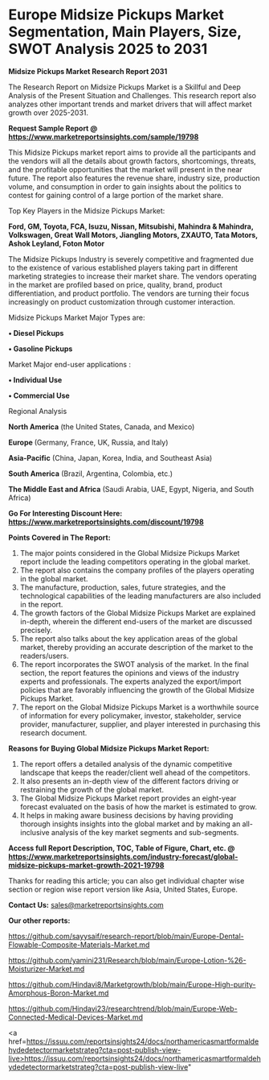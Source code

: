# Europe Midsize Pickups Market Segmentation, Main Players, Size, SWOT Analysis 2025 to 2031

<strong>Midsize Pickups Market Research Report 2031</strong>

The Research Report on Midsize Pickups Market is a Skillful and Deep Analysis of the Present Situation and Challenges. This research report also analyzes other important trends and market drivers that will affect market growth over 2025-2031.

<strong>Request Sample Report @ <a href=https://www.marketreportsinsights.com/sample/19798>https://www.marketreportsinsights.com/sample/19798</a></strong>

This Midsize Pickups market report aims to provide all the participants and the vendors will all the details about growth factors, shortcomings, threats, and the profitable opportunities that the market will present in the near future. The report also features the revenue share, industry size, production volume, and consumption in order to gain insights about the politics to contest for gaining control of a large portion of the market share.

Top Key Players in the Midsize Pickups Market:

<strong>Ford, GM, Toyota, FCA, Isuzu, Nissan, Mitsubishi, Mahindra & Mahindra, Volkswagen, Great Wall Motors, Jiangling Motors, ZXAUTO, Tata Motors, Ashok Leyland, Foton Motor</strong>

The Midsize Pickups Industry is severely competitive and fragmented due to the existence of various established players taking part in different marketing strategies to increase their market share. The vendors operating in the market are profiled based on price, quality, brand, product differentiation, and product portfolio. The vendors are turning their focus increasingly on product customization through customer interaction.

Midsize Pickups Market Major Types are:

<strong>• Diesel Pickups

• Gasoline Pickups</strong>

Market Major end-user applications :

<strong>• Individual Use

• Commercial Use</strong>

Regional Analysis

</u><strong><b>North America</b></strong> (the United States, Canada, and Mexico)

<strong><b>Europe </b></strong>(Germany, France, UK, Russia, and Italy)

<strong><b>Asia-Pacific</b></strong> (China, Japan, Korea, India, and Southeast Asia)

<strong><b>South America</b></strong> (Brazil, Argentina, Colombia, etc.)

<strong><b>The Middle East and Africa</b></strong> (Saudi Arabia, UAE, Egypt, Nigeria, and South Africa)

<strong>Go For Interesting Discount Here: <a href=https://www.marketreportsinsights.com/discount/19798>https://www.marketreportsinsights.com/discount/19798</a></strong>

<strong>Points Covered in The Report:</strong>
<ol>
  <li>The major points considered in the Global Midsize Pickups Market report include the leading competitors operating in the global market.</li>
  <li>The report also contains the company profiles of the players operating in the global market.</li>
  <li>The manufacture, production, sales, future strategies, and the technological capabilities of the leading manufacturers are also included in the report.</li>
  <li>The growth factors of the Global Midsize Pickups Market are explained in-depth, wherein the different end-users of the market are discussed precisely.</li>
  <li>The report also talks about the key application areas of the global market, thereby providing an accurate description of the market to the readers/users.</li>
  <li>The report incorporates the SWOT analysis of the market. In the final section, the report features the opinions and views of the industry experts and professionals. The experts analyzed the export/import policies that are favorably influencing the growth of the Global Midsize Pickups Market.</li>
  <li>The report on the Global Midsize Pickups Market is a worthwhile source of information for every policymaker, investor, stakeholder, service provider, manufacturer, supplier, and player interested in purchasing this research document.</li>
</ol>
<strong>Reasons for Buying Global Midsize Pickups Market Report:</strong>

<ol>
  <li>The report offers a detailed analysis of the dynamic competitive landscape that keeps the reader/client well ahead of the competitors.</li>
  <li>It also presents an in-depth view of the different factors driving or restraining the growth of the global market.</li>
  <li>The Global Midsize Pickups Market report provides an eight-year forecast evaluated on the basis of how the market is estimated to grow.</li>
  <li>It helps in making aware business decisions by having providing thorough insights insights into the global market and by making an all-inclusive analysis of the key market segments and sub-segments.</li>
</ol>
<strong>Access full Report Description, TOC, Table of Figure, Chart, etc. @ <a href=https://www.marketreportsinsights.com/industry-forecast/global-midsize-pickups-market-growth-2021-19798>https://www.marketreportsinsights.com/industry-forecast/global-midsize-pickups-market-growth-2021-19798</a></strong>


Thanks for reading this article; you can also get individual chapter wise section or region wise report version like Asia, United States, Europe.

<strong>Contact Us:</strong>
sales@marketreportsinsights.com

<strong>Our other reports:</strong>

<a href=https://github.com/sayysaif/research-report/blob/main/Europe-Dental-Flowable-Composite-Materials-Market.md>https://github.com/sayysaif/research-report/blob/main/Europe-Dental-Flowable-Composite-Materials-Market.md</a>

<a href=https://github.com/yamini231/Research/blob/main/Europe-Lotion-%26-Moisturizer-Market.md>https://github.com/yamini231/Research/blob/main/Europe-Lotion-%26-Moisturizer-Market.md</a>

<a href=https://github.com/Hindavi8/Marketgrowth/blob/main/Europe-High-purity-Amorphous-Boron-Market.md>https://github.com/Hindavi8/Marketgrowth/blob/main/Europe-High-purity-Amorphous-Boron-Market.md</a>

<a href=https://github.com/Hindavi23/researchtrend/blob/main/Europe-Web-Connected-Medical-Devices-Market.md>https://github.com/Hindavi23/researchtrend/blob/main/Europe-Web-Connected-Medical-Devices-Market.md</a>

<a href=https://issuu.com/reportsinsights24/docs/northamericasmartformaldehydedetectormarketstrateg?cta=post-publish-view-live>https://issuu.com/reportsinsights24/docs/northamericasmartformaldehydedetectormarketstrateg?cta=post-publish-view-live</a>"
